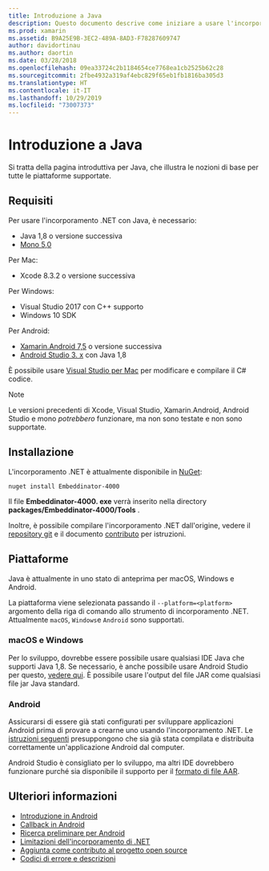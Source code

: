 ```yaml
---
title: Introduzione a Java
description: Questo documento descrive come iniziare a usare l'incorporamento .NET con Java. Vengono illustrati i requisiti di sistema, l'installazione e le piattaforme supportate.
ms.prod: xamarin
ms.assetid: B9A25E9B-3EC2-489A-8AD3-F78287609747
author: davidortinau
ms.author: daortin
ms.date: 03/28/2018
ms.openlocfilehash: 09ea33724c2b1184654ce7768ea1cb2525b62c28
ms.sourcegitcommit: 2fbe4932a319af4ebc829f65eb1fb1816ba305d3
ms.translationtype: HT
ms.contentlocale: it-IT
ms.lasthandoff: 10/29/2019
ms.locfileid: "73007373"
---
```

# <a name="getting-started-with-java"></a>Introduzione a Java

Si tratta della pagina introduttiva per Java, che illustra le nozioni di base per tutte le piattaforme supportate.

## <a name="requirements"></a>Requisiti

Per usare l'incorporamento .NET con Java, è necessario:

* Java 1,8 o versione successiva
* [Mono 5,0](https://www.mono-project.com/download/)

Per Mac:

* Xcode 8.3.2 o versione successiva

Per Windows:

* Visual Studio 2017 con C++ supporto
* Windows 10 SDK

Per Android:

* [Xamarin.Android 7,5](https://visualstudio.microsoft.com/xamarin/) o versione successiva
* [Android Studio 3. x](https://developer.android.com/studio/index.html) con Java 1,8

È possibile usare [Visual Studio per Mac](https://visualstudio.microsoft.com/vs/mac/) per modificare e compilare il C# codice.

> [!NOTE]
> Le versioni precedenti di Xcode, Visual Studio, Xamarin.Android, Android Studio e mono _potrebbero_ funzionare, ma non sono testate e non sono supportate.

## <a name="installation"></a>Installazione

L'incorporamento .NET è attualmente disponibile in [NuGet](https://www.nuget.org/packages/Embeddinator-4000/):

```shell
nuget install Embeddinator-4000
```

Il file **Embeddinator-4000. exe** verrà inserito nella directory **packages/Embeddinator-4000/Tools** .

Inoltre, è possibile compilare l'incorporamento .NET dall'origine, vedere il [repository git](https://github.com/mono/Embeddinator-4000/) e il documento [contributo](https://github.com/mono/Embeddinator-4000/blob/master/Contributing.md) per istruzioni.

## <a name="platforms"></a>Piattaforme

Java è attualmente in uno stato di anteprima per macOS, Windows e Android.

La piattaforma viene selezionata passando il `--platform=<platform>` argomento della riga di comando allo strumento di incorporamento .NET. Attualmente `macOS`, `Windows`e `Android` sono supportati.

### <a name="macos-and-windows"></a>macOS e Windows

Per lo sviluppo, dovrebbe essere possibile usare qualsiasi IDE Java che supporti Java 1,8. Se necessario, è anche possibile usare Android Studio per questo, [vedere qui](https://stackoverflow.com/questions/16626810/can-android-studio-be-used-to-run-standard-java-projects). È possibile usare l'output del file JAR come qualsiasi file jar Java standard.

### <a name="android"></a>Android

Assicurarsi di essere già stati configurati per sviluppare applicazioni Android prima di provare a crearne uno usando l'incorporamento .NET. Le [istruzioni seguenti](~/tools/dotnet-embedding/get-started/java/android.md) presuppongono che sia già stata compilata e distribuita correttamente un'applicazione Android dal computer.

Android Studio è consigliato per lo sviluppo, ma altri IDE dovrebbero funzionare purché sia disponibile il supporto per il [formato di file AAR](https://developer.android.com/studio/projects/android-library.html).

## <a name="further-reading"></a>Ulteriori informazioni

* [Introduzione in Android](~/tools/dotnet-embedding/get-started/java/android.md)
* [Callback in Android](~/tools/dotnet-embedding/android/callbacks.md)
* [Ricerca preliminare per Android](~/tools/dotnet-embedding/android/index.md)
* [Limitazioni dell'incorporamento di .NET](~/tools/dotnet-embedding/limitations.md)
* [Aggiunta come contributo al progetto open source](https://github.com/mono/Embeddinator-4000/blob/master/Contributing.md)
* [Codici di errore e descrizioni](~/tools/dotnet-embedding/errors.md)
